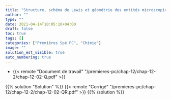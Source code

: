 ```yaml
---
title: "Structure, schéma de Lewis et géométrie des entités microscopiques"
author: ""
type: ""
date: 2021-04-14T10:05:10+04:00
draft: false
toc: true
tags: []
categories: ["Premières Spé PC", "Chimie"]
image: ""
solution_est_visible: true
auto_numbering: true
---
```


- {{< remote "Document de travail" "/premieres-pc/chap-12/chap-12-2/chap-12-02-Q.pdf" >}}

{{% solution "Solution" %}}
{{< remote "Corrigé" "/premieres-pc/chap-12/chap-12-2/chap-12-02-QR.pdf" >}}
{{% /solution %}}
